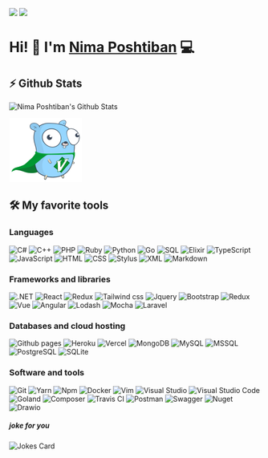 [![](https://komarev.com/ghpvc/?username=nimaposhtiban&color=blue&label=Profile%20Views)](https://github.com/nimaposhtiban/nimaposhtiban)
[![](https://img.shields.io/github/followers/nimaposhtiban?label=GitHub%20Followers)](https://github.com/nimaposhtiban)

# Hi! 👋 I'm [Nima Poshtiban](https://nimaposhtiban.vercel.app//) 💻

## ⚡ Github Stats

![Nima Poshtiban's Github Stats](https://github-readme-stats.vercel.app/api?username=nimaposhtiban&count_private=true&show_icons=true&theme=solarized-light)

<img style="max width;100%" src="./vim-go.png">

## 🛠️ My favorite tools

### Languages

<a><img alt="C#" src="https://img.shields.io/badge/-C%23-239120?logo=Csharp&style=plastic&logoWidth=20"></a> 
<a><img alt="C++" src="https://img.shields.io/badge/-C++-00599C?logo=cplusplus&logoColor=white&style=plastic&logoWidth=20"></a>
<img alt="PHP" src="https://img.shields.io/badge/-PHP-777BB4?logo=php&logoColor=white&style=plastic&logoWidth=20">
<img alt="Ruby" src="https://img.shields.io/badge/-Ruby-CC342D?logo=ruby&logoColor=white&style=plastic&logoWidth=20">
<img alt="Python" src="https://img.shields.io/badge/-Python-3776AB?logo=python&logoColor=white&style=plastic&logoWidth=20">
<img alt="Go" src="https://img.shields.io/badge/-Golang-00ADD8?logo=go&logoColor=white&style=plastic&logoWidth=20">
<img alt="SQL" src="https://custom-icon-badges.herokuapp.com/badge/SQL-025E8C.svg?logo=database&logoColor=white&style=plastic">
<img alt="Elixir" src="https://img.shields.io/badge/-Elixir-4B275F?logo=elixir&logoColor=white&style=plastic&logoWidth=20">
<img alt="TypeScript" src="https://img.shields.io/badge/-TypeScript-3178C6?logo=typescript&logoColor=white&style=plastic&logoWidth=20">
<img alt="JavaScript" src="https://img.shields.io/badge/-JavaScript-black?logo=javascript&logoColor=F7DF1E&style=plastic&logoWidth=20">
<img alt="HTML" src="https://img.shields.io/badge/-HTML-E34F26?logo=html5&logoColor=white&style=plastic&logoWidth=20">
<img alt="CSS" src="https://img.shields.io/badge/-CSS-1572B6?logo=html5&logoColor=white&style=plastic&logoWidth=20">
<img alt="Stylus" src="https://img.shields.io/badge/-Stylus-333333?logo=stylus&logoColor=white&style=plastic&logoWidth=20">
<img alt="XML" src="https://img.shields.io/badge/-XML-E34F26?logo=svg&logoColor=white&style=plastic&logoWidth=20">
<img alt="Markdown" src="https://img.shields.io/badge/-Markdown-black?logo=markdown&logoColor=white&style=plastic&logoWidth=20">
<br/>

### Frameworks and libraries

<a><img alt=".NET" src="https://img.shields.io/badge/-.NET-512BD4?logo=dotnet&logoColor=white&style=plastic&logoWidth=20"></a>
<img alt="React" src="https://img.shields.io/badge/-ReactJS-black?logo=react&logoColor=61DAFB&style=plastic&logoWidth=20">
<img alt="Redux" src="https://img.shields.io/badge/-Redux-764ABC?logo=redux&logoColor=white&style=plastic&logoWidth=20">
<img alt="Tailwind css" src="https://img.shields.io/badge/-Tailwind-06B6D4?logo=tailwindcss&logoColor=white&style=plastic&logoWidth=20">
<img alt="Jquery" src="https://img.shields.io/badge/-JQuery-0769AD?logo=jquery&logoColor=white&style=plastic&logoWidth=20">
<img alt="Bootstrap" src="https://img.shields.io/badge/-Bootstrap-7952B3?logo=bootstrap&logoColor=white&style=plastic&logoWidth=20">
<img alt="Redux" src="https://img.shields.io/badge/-ExpressJS-white?logo=express&logoColor=000000&style=plastic&logoWidth=20">
<img alt="Vue" src="https://img.shields.io/badge/-VueJS-4FC08D?logo=vuedotjs&logoColor=white&style=plastic&logoWidth=20">
<img alt="Angular" src="https://img.shields.io/badge/-Angular-DD0031?logo=angular&logoColor=white&style=plastic&logoWidth=20">
<img alt="Lodash" src="https://img.shields.io/badge/-Lodash-3492FF?logo=lodash&logoColor=white&style=plastic&logoWidth=20">
<img alt="Mocha" src="https://img.shields.io/badge/-Mocha-8D6748?logo=mocha&logoColor=white&style=plastic&logoWidth=20">
<img alt="Laravel" src="https://img.shields.io/badge/-Laravel-FF2D20?logo=laravel&logoColor=white&style=plastic&logoWidth=20">
<br/>

### Databases and cloud hosting

<a><img alt="Github pages" src="https://img.shields.io/badge/-Github%20Pages-181717?logo=github&logoColor=white&style=plastic&logoWidth=20"></a>
<img alt="Heroku" src="https://img.shields.io/badge/-Heroku-430098?logo=heroku&logoColor=white&style=plastic&logoWidth=20">
<img alt="Vercel" src="https://img.shields.io/badge/-Vercel-white?logo=vercel&logoColor=black&style=plastic&logoWidth=20">
<img alt="MongoDB" src="https://img.shields.io/badge/-MongoDB-47A248?logo=mongodb&logoColor=white&style=plastic&logoWidth=20">
<img alt="MySQL" src="https://img.shields.io/badge/-MySQL-4479A1?logo=mysql&logoColor=white&style=plastic&logoWidth=20">
<img alt="MSSQL" src="https://img.shields.io/badge/-MSSQL%20Server-CC2927?logo=microsoftsqlserver&logoColor=white&style=plastic&logoWidth=20">
<img alt="PostgreSQL" src="https://img.shields.io/badge/-PostgreSQL-4169E1?logo=postgresql&logoColor=white&style=plastic&logoWidth=20">
<img alt="SQLite" src="https://img.shields.io/badge/-SQLite-003B57?logo=sqlite&logoColor=white&style=plastic&logoWidth=20">

### Software and tools

<a><img alt="Git" src="https://img.shields.io/badge/-Git-F05032?logo=git&logoColor=white&style=plastic&logoWidth=20"></a>
<img alt="Yarn" src="https://img.shields.io/badge/-Yarn-2C8EBB?logo=yarn&logoColor=white&style=plastic&logoWidth=20">
<img alt="Npm" src="https://img.shields.io/badge/-npm-CB3837?logo=npm&logoColor=white&style=plastic&logoWidth=20">
<img alt="Docker" src="https://img.shields.io/badge/-Docker-2496ED?logo=docker&logoColor=white&style=plastic&logoWidth=20">
<img alt="Vim" src="https://img.shields.io/badge/-Vim-white?logo=vim&logoColor=019733&style=plastic&logoWidth=20">
<img alt="Visual Studio" src="https://img.shields.io/badge/-Visual%20Studio-5C2D91?logo=visualstudio&logoColor=white&style=plastic&logoWidth=20">
<img alt="Visual Studio Code" src="https://img.shields.io/badge/-Visual%20Studio%20Code-007ACC?logo=visualstudiocode&logoColor=white&style=plastic&logoWidth=20">
<img alt="Goland" src="https://img.shields.io/badge/-Goland-000000?logo=goland&logoColor=white&style=plastic&logoWidth=20">
<img alt="Composer" src="https://img.shields.io/badge/-Composer-885630?logo=composer&logoColor=white&style=plastic&logoWidth=20">
<img alt="Travis CI" src="https://img.shields.io/badge/-Travis%20Ci-3EAAAF?logo=travisci&logoColor=white&style=plastic&logoWidth=20">
<img alt="Postman" src="https://img.shields.io/badge/-Postman-FF6C37?logo=postman&logoColor=white&style=plastic">
<img alt="Swagger" src="https://img.shields.io/badge/-Swagger-85EA2D?logo=swagger&logoColor=white&style=plastic&logoWidth=20">
<img alt="Nuget" src="https://img.shields.io/badge/-Nuget-004880?logo=nuget&logoColor=white&style=plastic&logoWidth=20">
<img alt="Drawio" src="https://img.shields.io/badge/-Diagrams.net-F08705?logo=diagramsdotnet&logoColor=white&style=plastic&logoWidth=20">


##### joke for you

![Jokes Card](https://readme-jokes.vercel.app/api?theme=solarized-light)
